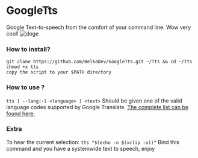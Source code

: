# GoogleTts

Google Text-to-speech from the comfort of your command line.
Wow very cool!
![doge](https://raw.githubusercontent.com/BelkaDev/GoogleTts/master/doge.png)
### How to install?
```
git clone https://github.com/BelkaDev/GoogleTts.git ~/Tts && cd ~/Tts
chmod +x tts
copy the script to your $PATH directory
```
### How to use ?
` tts [ --lang|-l <language> ] <text> `
Should be given one of the valid language codes supported by Google Translate.
[The complete list can be found here:](https://sites.google.com/site/opti365/translate_codes)

### Extra
To hear the current selection:
`tts "$(echo -n $(xclip -o))"`
Bind this command and you have a systemwide text to speech, enjoy